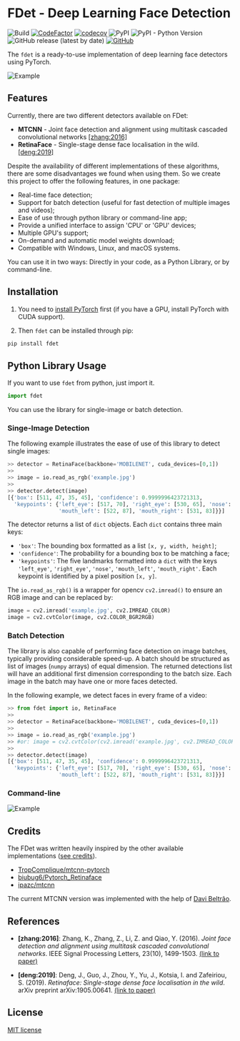 # FDet - Deep Learning Face Detection

![Build](https://github.com/acnazarejr/fdet/workflows/Build/badge.svg)
[![CodeFactor](https://www.codefactor.io/repository/github/acnazarejr/fdet/badge)](https://www.codefactor.io/repository/github/acnazarejr/fdet)
[![codecov](https://codecov.io/gh/acnazarejr/fdet/branch/master/graph/badge.svg)](https://codecov.io/gh/acnazarejr/fdet)
![PyPI](https://img.shields.io/pypi/v/fdet)
![PyPI - Python Version](https://img.shields.io/pypi/pyversions/fdet)
![GitHub release (latest by date)](https://img.shields.io/github/v/release/acnazarejr/fdet)
[![GitHub](https://img.shields.io/github/license/acnazarejr/fdet)](https://github.com/acnazarejr/fdet/blob/master/LICENSE)

The `fdet` is a ready-to-use implementation of deep learning face detectors using PyTorch.

![Example](https://github.com/acnazarejr/fdet/raw/master/assets/example.jpg)

## Features

Currently, there are two different detectors available on FDet:

- **MTCNN** - Joint face detection and alignment using multitask cascaded convolutional networks [[zhang:2016]](#references)
- **RetinaFace** - Single-stage dense face localisation in the wild. [[deng:2019]](#references)

Despite the availability of different implementations of these algorithms, there are some disadvantages we found when using them. So we create this project to offer the following features, in one package:

- Real-time face detection;
- Support for batch detection (useful for fast detection of multiple images and videos);
- Ease of use through python library or command-line app;
- Provide a unified interface to assign 'CPU' or 'GPU' devices;
- Multiple GPU's support;
- On-demand and automatic model weights download;
- Compatible with Windows, Linux, and macOS systems.

You can use it in two ways: Directly in your code, as a Python Library, or by command-line.

## Installation

1. You need to [install PyTorch](https://pytorch.org/get-started/locally/) first (if you have a GPU, install PyTorch with CUDA support).

2. Then `fdet` can be installed through pip:

```bash
pip install fdet
```

## Python Library Usage

If you want to use `fdet` from python, just import it.

```python
import fdet
```

You can use the library for single-image or batch detection.

### Singe-Image Detection

The following example illustrates the ease of use of this library to detect single images:

```python
>> detector = RetinaFace(backbone='MOBILENET', cuda_devices=[0,1])
>>
>> image = io.read_as_rgb('example.jpg')
>>
>> detector.detect(image)
[{'box': [511, 47, 35, 45], 'confidence': 0.9999996423721313,
  'keypoints': {'left_eye': [517, 70], 'right_eye': [530, 65], 'nose': [520, 77],
                'mouth_left': [522, 87], 'mouth_right': [531, 83]}}]
```

The detector returns a list of `dict` objects. Each `dict` contains three main keys:

- `'box'`: The bounding box formatted as a list `[x, y, width, height]`;
- `'confidence'`: The probability for a bounding box to be matching a face;
- `'keypoints'`:
The five landmarks formatted into a `dict` with the keys `'left_eye'`, `'right_eye'`, `'nose'`, `'mouth_left'`, `'mouth_right'`. Each keypoint is identified by a pixel position `[x, y]`.

The `io.read_as_rgb()` is a wrapper for opencv `cv2.imread()` to ensure an RGB image and can be replaced by:

```python
image = cv2.imread('example.jpg', cv2.IMREAD_COLOR)
image = cv2.cvtColor(image, cv2.COLOR_BGR2RGB)
```

### Batch Detection

The library is also capable of performing face detection on image batches, typically providing considerable speed-up. A batch should be structured as list of images (`numpy` arrays)  of equal dimension. The returned detections list will have an additional first dimension corresponding to the batch size. Each image in the batch may have one or more faces detected.

In the following example, we detect faces in every frame of a video:

```python
>> from fdet import io, RetinaFace
>>
>> detector = RetinaFace(backbone='MOBILENET', cuda_devices=[0,1])
>>
>> image = io.read_as_rgb('example.jpg')
>> #or: image = cv2.cvtColor(cv2.imread('example.jpg', cv2.IMREAD_COLOR), cv2.COLOR_BGR2RGB)
>>
>> detector.detect(image)
[{'box': [511, 47, 35, 45], 'confidence': 0.9999996423721313,
  'keypoints': {'left_eye': [517, 70], 'right_eye': [530, 65], 'nose': [520, 77],
                'mouth_left': [522, 87], 'mouth_right': [531, 83]}}]
```

### Command-line

![Example](https://github.com/acnazarejr/fdet/raw/master/assets/terminal.gif)

## Credits

The FDet was written heavily inspired by the other available implementations ([see credits](#credits)).

- [TropComplique/mtcnn-pytorch](https://github.com/TropComplique/mtcnn-pytorch/)
- [biubug6/Pytorch_Retinaface](https://github.com/biubug6/Pytorch_Retinaface)
- [ipazc/mtcnn](https://github.com/ipazc/mtcnn)

The current MTCNN version was implemented with the help of [Davi Beltrão](@Davibeltrao).

## References

- **[zhang:2016]**: Zhang, K., Zhang, Z., Li, Z. and Qiao, Y. (2016). *Joint face detection and alignment using multitask cascaded convolutional networks*. IEEE Signal Processing Letters, 23(10), 1499-1503. [(link to paper)](https://ieeexplore.ieee.org/abstract/document/7553523)

- **[deng:2019]**: Deng, J., Guo, J., Zhou, Y., Yu, J., Kotsia, I. and Zafeiriou, S. (2019). *Retinaface: Single-stage dense face localisation in the wild*. arXiv preprint arXiv:1905.00641. [(link to paper)](https://arxiv.org/abs/1905.00641)

## License

[MIT license](https://github.com/acnazarejr/fdet/blob/master/LICENSE)
